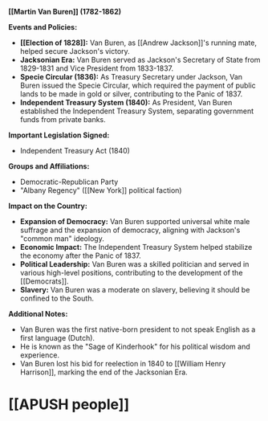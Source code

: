 **[[Martin Van Buren]] (1782-1862)**

**Events and Policies:**

* **[[Election of 1828]]:** Van Buren, as [[Andrew Jackson]]'s running mate, helped secure Jackson's victory.
* **Jacksonian Era:** Van Buren served as Jackson's Secretary of State from 1829-1831 and Vice President from 1833-1837.
* **Specie Circular (1836):** As Treasury Secretary under Jackson, Van Buren issued the Specie Circular, which required the payment of public lands to be made in gold or silver, contributing to the Panic of 1837.
* **Independent Treasury System (1840):** As President, Van Buren established the Independent Treasury System, separating government funds from private banks.

**Important Legislation Signed:**

* Independent Treasury Act (1840)

**Groups and Affiliations:**

* Democratic-Republican Party
* "Albany Regency" ([[New York]] political faction)

**Impact on the Country:**

* **Expansion of Democracy:** Van Buren supported universal white male suffrage and the expansion of democracy, aligning with Jackson's "common man" ideology.
* **Economic Impact:** The Independent Treasury System helped stabilize the economy after the Panic of 1837.
* **Political Leadership:** Van Buren was a skilled politician and served in various high-level positions, contributing to the development of the [[Democrats]].
* **Slavery:** Van Buren was a moderate on slavery, believing it should be confined to the South.

**Additional Notes:**

* Van Buren was the first native-born president to not speak English as a first language (Dutch).
* He is known as the "Sage of Kinderhook" for his political wisdom and experience.
* Van Buren lost his bid for reelection in 1840 to [[William Henry Harrison]], marking the end of the Jacksonian Era.
# [[APUSH people]]